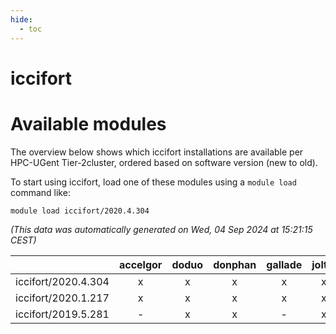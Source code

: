 ```yaml
---
hide:
  - toc
---
```


iccifort
========

# Available modules


The overview below shows which iccifort installations are available per HPC-UGent Tier-2cluster, ordered based on software version (new to old).

To start using iccifort, load one of these modules using a `module load` command like:

```shell
module load iccifort/2020.4.304
```

*(This data was automatically generated on Wed, 04 Sep 2024 at 15:21:15 CEST)*  

| |accelgor|doduo|donphan|gallade|joltik|shinx|skitty|
| :---: | :---: | :---: | :---: | :---: | :---: | :---: | :---: |
|iccifort/2020.4.304|x|x|x|x|x|-|x|
|iccifort/2020.1.217|x|x|x|x|x|-|x|
|iccifort/2019.5.281|-|x|x|-|x|-|x|
